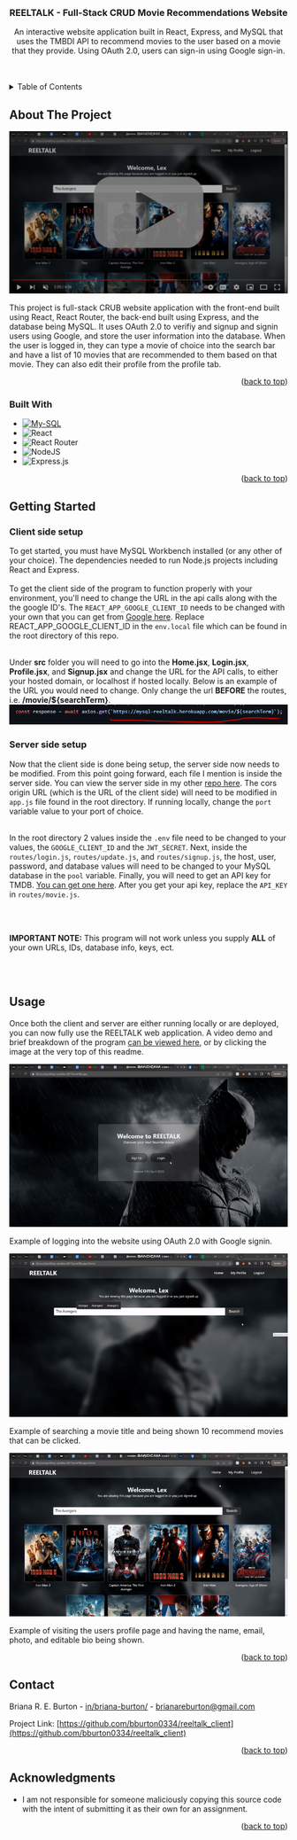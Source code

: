 <a name="readme-top"></a>

<!-- PROJECT LOGO -->
<br />
<div align="center">

<h3 align="center">REELTALK - Full-Stack CRUD Movie Recommendations Website</h3>

  <p align="center">
    An interactive website application built in React, Express, and MySQL that uses
	the TMBDI API to recommend movies to the user based on a movie that they
	provide. Using OAuth 2.0, users can sign-in using Google sign-in.
    <br />
    <br />
    <br />
  </p>
</div>



<!-- TABLE OF CONTENTS -->
<details>
  <summary>Table of Contents</summary>
  <ol>
    <li>
      <a href="#about-the-project">About The Project</a>
      <ul>
        <li><a href="#built-with">Built With</a></li>
      </ul>
    </li>
    <li>
      <a href="#getting-started">Getting Started</a>
    </li>
    <li><a href="#usage">Usage</a></li>
    <li><a href="#contact">Contact</a></li>
    <li><a href="#acknowledgments">Acknowledgments</a></li>
  </ol>
</details>



<!-- ABOUT THE PROJECT -->
## About The Project

<a href="https://www.youtube.com/watch?v=gEh8yMlWHxg" target="_blank"><img src="./img/thumbnail.png" /></a><br>

<p>
This project is full-stack CRUB website application with the front-end built using React, React Router, the back-end built using
Express, and the database being MySQL. It uses OAuth 2.0 to verifiy and signup and signin users using Google, and
store the user information into the database. When the user is logged in, they can type a movie of choice into the
search bar and have a list of 10 movies that are recommended to them based on that movie. They can also edit their 
profile from the profile tab.
</p>

<p align="right">(<a href="#readme-top">back to top</a>)</p>



### Built With

* [![My-SQL][MySQL]][MySQL-url]
* ![React](https://img.shields.io/badge/react-%2320232a.svg?style=for-the-badge&logo=react&logoColor=%2361DAFB)
* ![React Router](https://img.shields.io/badge/React_Router-CA4245?style=for-the-badge&logo=react-router&logoColor=white)
* ![NodeJS](https://img.shields.io/badge/node.js-6DA55F?style=for-the-badge&logo=node.js&logoColor=white)
* ![Express.js](https://img.shields.io/badge/express.js-%23404d59.svg?style=for-the-badge&logo=express&logoColor=%2361DAFB)


<p align="right">(<a href="#readme-top">back to top</a>)</p>



<!-- GETTING STARTED -->
## Getting Started
### Client side setup
To get started, you must have MySQL Workbench installed (or any other of your choice). The dependencies needed to run Node.js
projects including React and Express. 
<br><br>
To get the client side of the program to function properly with your environment, you'll need to change the URL in the api calls
along with the the google ID's. The <code>REACT_APP_GOOGLE_CLIENT_ID</code> needs to be changed with your own that you can get from <a href="https://developers.google.com/identity/oauth2/web/guides/get-google-api-clientid">Google here</a>. Replace REACT_APP_GOOGLE_CLIENT_ID in the <code>env.local</code> file which can be found in the root directory of this repo.

<br>
Under <b>src</b> folder you will need to go into the <b>Home.jsx</b>, <b>Login.jsx</b>,
<b>Profile.jsx</b>, and <b>Signup.jsx</b> and change the URL for the API calls, to either your hosted domain, or localhost if hosted 
locally. Below is an example of the URL you would need to change. Only change the url <b>BEFORE</b> the routes, i.e. <b>/movie/${searchTerm}</b>.
<img src="./img/api-example.PNG" /><br>

### Server side setup
Now that the client side is done being setup, the server side now needs to be modified. From this point going forward, each file I mention is inside the server side. You can view the server side in my other <a href="https://github.com/bburton0334/reeltalk_server">repo here</a>. The cors origin URL (which is the URL of the client side) will need to be modified in <code>app.js</code> file found in the root directory. If running locally, change the <code>port</code> variable value to your port of choice.
<br><br>

In the root directory 2 values inside the <code>.env</code> file need to be changed to your values, the <code>GOOGLE_CLIENT_ID</code> and the <code>JWT_SECRET</code>. Next, inside the <code>routes/login.js</code>, <code>routes/update.js</code>, and <code>routes/signup.js</code>, the host, user, password, and database values will need to be changed to your MySQL database in the <code>pool</code> variable. Finally, you will need to get an API key for TMDB. <a href="https://developers.themoviedb.org/3/getting-started/introduction">You can get one here</a>. After you get your api key, replace the <code>API_KEY</code> in <code>routes/movie.js</code>.


<br/><br/>

<b>IMPORTANT NOTE:</b> This program will not work unless you supply <b>ALL</b> of your own URLs, IDs, database info, keys, ect.

<br/>
<br/>


<!-- USAGE EXAMPLES -->
## Usage

Once both the client and server are either running locally or are deployed, you can now fully use the REELTALK web application. A video demo and brief breakdown of the program <a href="https://www.youtube.com/watch?v=gEh8yMlWHxg" target="_blank">can be viewed here</a>, or by clicking the image at the very top of this readme.  

<img src="./img/login.gif"><br>
<P>Example of logging into the website using OAuth 2.0 with Google signin.</p>
<img src="./img/searching.gif"><br>
<p>Example of searching a movie title and being shown 10 recommend movies that can be clicked.</p>
<img src="./img/profile.gif"><br>
<p>Example of visiting the users profile page and having the name, email, photo, and editable bio being shown.</p>

<p align="right">(<a href="#readme-top">back to top</a>)</p>


<!-- CONTACT -->
## Contact

Briana R. E. Burton - [in/briana-burton/](https://www.linkedin.com/in/briana-burton/) - brianareburton@gmail.com

Project Link: [https://github.com/bburton0334/reeltalk_client](https://github.com/bburton0334/reeltalk_client)

<p align="right">(<a href="#readme-top">back to top</a>)</p>



<!-- ACKNOWLEDGMENTS -->
## Acknowledgments

* I am not responsible for someone maliciously copying this source code with the intent of submitting it as their own for an assignment.

<p align="right">(<a href="#readme-top">back to top</a>)</p>

<!-- MARKDOWN LINKS & IMAGES -->
[.Net]: https://img.shields.io/badge/.NET-5C2D91?style=for-the-badge&logo=.net&logoColor=white
[.Net-url]: https://learn.microsoft.com/en-us/dotnet/desktop/winforms/overview/?view=netdesktop-7.0
[MySQL]: https://img.shields.io/badge/mysql-%2300f.svg?style=for-the-badge&logo=mysql&logoColor=white
[MySQL-url]: https://www.mysql.com/
[WPF]: https://img.shields.io/badge/wpf-000000?style=for-the-badge&logo=xaml&logoColor=white
[WPF-url]: https://visualstudio.microsoft.com/vs/features/wpf/
[C-sharp]: https://img.shields.io/badge/C%23-000000?style=for-the-badge&logo=csharp&logoColor=white
[Csharp-url]: https://docs.microsoft.com/en-us/dotnet/csharp/
[Azure]: https://img.shields.io/badge/azure-000000?style=for-the-badge&logo=microsoftazure&logoColor=white
[Azure-url]: https://azure.microsoft.com/en-us/
[Service]: https://img.shields.io/badge/windows%20service-000000?style=for-the-badge&logo=windows&logoColor=white
[Service-url]: https://docs.microsoft.com/en-us/dotnet/framework/windows-services/introduction-to-windows-service-applications
